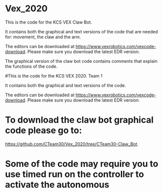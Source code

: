 # Vex_2020


This is the code for the KCS VEX Claw Bot.

It contains both the graphical and text versions of the code that are needed for: movement, the claw and the arm.

The editors can be downloaded at https://www.vexrobotics.com/vexcode-download. Please make sure you download the latest EDR version.

The graphical version of the claw bot code contains comments that explain the functions of the code.

#This is the code for the KCS VEX 2020. Team 1

It contains both the graphical and text versions of the code.

The editors can be downloaded at https://www.vexrobotics.com/vexcode-download. Please make sure you download the latest EDR version.
 
 # To download the claw bot graphical code please go to:
 https://github.com/CTeam30/Vex_2020/tree/CTeam30-Claw_Bot.
 
 # Some of the code may require you to use timed run on the controller to activate the autonomous

